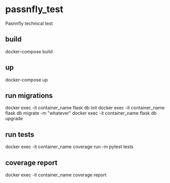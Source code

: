 # passnfly_test
Pasnnfly technical test

## build
docker-compose build

## up
docker-compose up

## run migrations 
docker exec -it container_name flask db init
docker exec -it container_name flask db migrate -m "whatever"
docker exec -it container_name flask db upgrade
  
## run tests
docker exec -it container_name coverage run -m pytest tests
  
## coverage report
docker exec -it container_name coverage report
 
